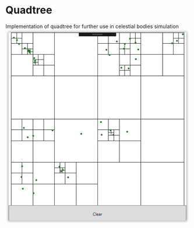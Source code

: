 # Quadtree
Implementation of quadtree for further use in celestial bodies simulation
![WPF](https://github.com/PiotrChromniak/Quadtree/blob/master/WPF_new.PNG)
